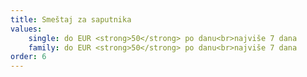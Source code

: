 ```yaml
---
title: Smeštaj za saputnika
values: 
    single: do EUR <strong>50</strong> po danu<br>najviše 7 dana
    family: do EUR <strong>50</strong> po danu<br>najviše 7 dana
order: 6
---
```

